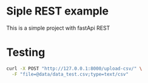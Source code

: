 # Siple REST example

This is a simple project with fastApi REST

# Testing

```bash
curl -X POST "http://127.0.0.1:8000/upload-csv/" \
  -F "file=@data/data_test.csv;type=text/csv"
```